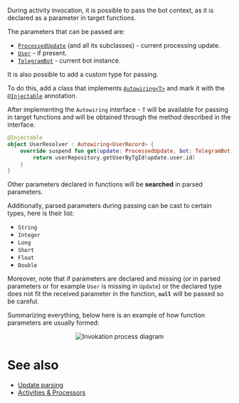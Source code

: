 During activity invocation, it is possible to pass the bot context, as it is declared as a parameter in target functions. 

The parameters that can be passed are: 

* [`ProcessedUpdate`](https://vendelieu.github.io/telegram-bot/telegram-bot/eu.vendeli.tgbot.types.internal/-processed-update/index.html) (and all its subclasses) - current processing update.
* [`User`](https://vendelieu.github.io/telegram-bot/telegram-bot/eu.vendeli.tgbot.types/-user/index.html) - if present.
* [`TelegramBot`](https://vendelieu.github.io/telegram-bot/telegram-bot/eu.vendeli.tgbot/-telegram-bot/index.html) - current bot instance. 

It is also possible to add a custom type for passing. 

To do this, add a class that implements [`Autowiring<T>`](https://vendelieu.github.io/telegram-bot/telegram-bot/eu.vendeli.tgbot.interfaces.marker/-autowiring/index.html) and mark it with the [`@Injectable`](https://vendelieu.github.io/telegram-bot/telegram-bot/eu.vendeli.tgbot.annotations/-injectable/index.html) annotation. 

After implementing the `Autowiring` interface - `T` will be available for passing in target functions and will be obtained through the method described in the interface. 

```kotlin
@Injectable
object UserResolver : Autowiring<UserRecord> {
    override suspend fun get(update: ProcessedUpdate, bot: TelegramBot): UserRecord? {
        return userRepository.getUserByTgId(update.user.id)
    }
}
```


Other parameters declared in functions will be **searched** in parsed parameters. 

Additionally, parsed parameters during passing can be cast to certain types, here is their list: 

- `String`
- `Integer`
- `Long`
- `Short`
- `Float`
- `Double`

Moreover, note that if parameters are declared and missing (or in parsed parameters or for example `User` is missing in `Update`) or the declared type does not fit the received parameter in the function, **`null`** will be passed so be careful.

Summarizing everything, below here is an example of how function parameters are usually formed:

<p align="center">
  <img src="https://github.com/vendelieu/telegram-bot/assets/3987067/3c1d7830-8e5d-45fb-82bb-ac63f08c3782" alt="Invokation process diagram" />
</p>

# See also

* [Update parsing](Update-parsing)
* [Activities & Processors](Activites-and-Processors)